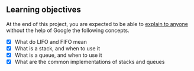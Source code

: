 ## Learning objectives 
At the end of this project, you are expected to be able to [explain to anyone](https://fs.blog/feynman-learning-technique/) without the help of Google the following concepts. 

* [X] What do LIFO and FIFO mean
* [X] What is a stack, and when to use it
* [X] What is a queue, and when to use it
* [X] What are the common implementations of stacks and queues 
